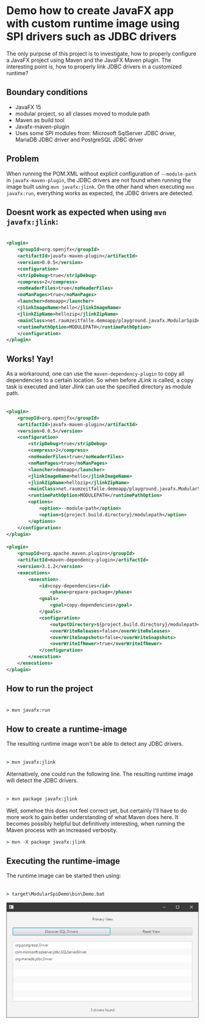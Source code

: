 # Demo how to create JavaFX app with custom runtime image using SPI drivers such as JDBC drivers

The only purpose of this project is to investigate, how to properly configure a JavaFX project
using Maven and the JavaFX Maven plugin. The interesting point is, how to properly link JDBC
drivers in a customized runtime?

## Boundary conditions

* JavaFX 15
* modular project, so all classes moved to module path
* Maven as build tool
* Javafx-maven-plugin
* Uses some SPI modules from: Microsoft SqlServer JDBC driver, MariaDB JDBC driver and PostgreSQL JDBC driver

## Problem

When running the POM.XML without explicit configuration of `--module-path` in `javafx-maven-plugin`,
the JDBC drivers are not found when running the image built using `mvn javafx:jlink`. On the other hand
when executing `mvn javafx:run`, everything works as expected, the JDBC drivers are detected.

## Doesnt work as expected when using `mvn javafx:jlink`:

```XML

<plugin>
	<groupId>org.openjfx</groupId>
	<artifactId>javafx-maven-plugin</artifactId>
	<version>0.0.5</version>
	<configuration>
	<stripDebug>true</stripDebug>
	<compress>2</compress>
	<noHeaderFiles>true</noHeaderFiles>
	<noManPages>true</noManPages>
	<launcher>demoapp</launcher>
	<jlinkImageName>hello</jlinkImageName>
	<jlinkZipName>hellozip</jlinkZipName>
	<mainClass>net.raumzeitfalle.demoapp/playground.javafx.ModularSpiDemo</mainClass>
	<runtimePathOption>MODULEPATH</runtimePathOption>
	</configuration>
</plugin>

```

## Works! Yay!

As a workaround, one can use the `maven-dependency-plugin` to copy all dependencies to a certain location.
So when before JLink is called, a copy task is executed and later Jlink can use the specified directory
as module path.

```XML

<plugin>
	<groupId>org.openjfx</groupId>
	<artifactId>javafx-maven-plugin</artifactId>
	<version>0.0.5</version>
	<configuration>
		<stripDebug>true</stripDebug>
		<compress>2</compress>
		<noHeaderFiles>true</noHeaderFiles>
		<noManPages>true</noManPages>
		<launcher>demoapp</launcher>
		<jlinkImageName>hello</jlinkImageName>
		<jlinkZipName>hellozip</jlinkZipName>
		<mainClass>net.raumzeitfalle.demoapp/playground.javafx.ModularSpiDemo</mainClass>
		<runtimePathOption>MODULEPATH</runtimePathOption>
		<options>
			<option>--module-path</option>
			<option>${project.build.directory}/modulepath</option>
		</options>
	</configuration>
</plugin>

<plugin>
	<groupId>org.apache.maven.plugins</groupId>
	<artifactId>maven-dependency-plugin</artifactId>
	<version>3.1.2</version>
	<executions>
		<execution>
			<id>copy-dependencies</id>
				<phase>prepare-package</phase>
			<goals>
				<goal>copy-dependencies</goal>
			</goals>
			<configuration>
				<outputDirectory>${project.build.directory}/modulepath</outputDirectory>
				<overWriteReleases>false</overWriteReleases>
				<overWriteSnapshots>false</overWriteSnapshots>
				<overWriteIfNewer>true</overWriteIfNewer>
			</configuration>
		</execution>
	</executions>
</plugin>

```

## How to run the project

```cmd

> mvn javafx:run

```

## How to create a runtime-image

The resulting runtime image won't be able to detect any JDBC drivers.

```cmd

> mvn javafx:jlink

```

Alternatively, one could run the following line. The resulting runtime image will detect the JDBC drivers.

```cmd

> mvn package javafx:jlink

```

Well, somehoe this does not feel correct yet, but certainly I'll have to do more work to gain better 
understanding of what Maven does here. It becomes possibly helpful but definitively interesting,
when running the Maven process with an increased verbosity.

```cmd
> mvn -X package javafx:jlink

```


## Executing the runtime-image

The runtime image can be started then using:


```cmd

> target\ModularSpiDemo\bin\Demo.bat

```

![How it loogs like](DemoAppView.png) 

